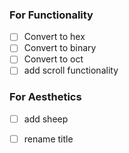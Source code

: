 ### For Functionality
- [ ] Convert to hex
- [ ] Convert to binary
- [ ] Convert to oct
- [ ] add scroll functionality 

### For Aesthetics 
- [ ] add sheep
- [ ] rename title

